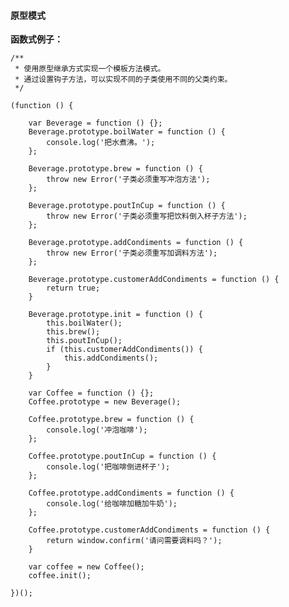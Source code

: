 #### 原型模式

**函数式例子：**

	/**
	 * 使用原型继承方式实现一个模板方法模式。
	 * 通过设置钩子方法，可以实现不同的子类使用不同的父类约束。
	 */

	(function () {

	    var Beverage = function () {};
	    Beverage.prototype.boilWater = function () {
	        console.log('把水煮沸。');
	    };

	    Beverage.prototype.brew = function () {
	        throw new Error('子类必须重写冲泡方法');
	    };

	    Beverage.prototype.poutInCup = function () {
	        throw new Error('子类必须重写把饮料倒入杯子方法');
	    };

	    Beverage.prototype.addCondiments = function () {
	        throw new Error('子类必须重写加调料方法');
	    };

	    Beverage.prototype.customerAddCondiments = function () {
	        return true;
	    }
	    
	    Beverage.prototype.init = function () {
	        this.boilWater();
	        this.brew();
	        this.poutInCup();
	        if (this.customerAddCondiments()) {
	            this.addCondiments();
	        }
	    }

	    var Coffee = function () {};
	    Coffee.prototype = new Beverage();

	    Coffee.prototype.brew = function () {
	        console.log('冲泡咖啡');
	    };

	    Coffee.prototype.poutInCup = function () {
	        console.log('把咖啡倒进杯子');
	    };

	    Coffee.prototype.addCondiments = function () {
	        console.log('给咖啡加糖加牛奶');
	    };

	    Coffee.prototype.customerAddCondiments = function () {
	        return window.confirm('请问需要调料吗？');  
	    }

	    var coffee = new Coffee();
	    coffee.init();

	})();
<!--stackedit_data:
eyJoaXN0b3J5IjpbMTQ5MTM3MzkyXX0=
-->